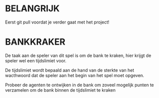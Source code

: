 # BELANGRIJK

Eerst git pull voordat je verder gaat met het project!



# BANKKRAKER

De taak aan de speler van dit spel is om de bank te kraken, hier krijgt de speler wel een tijdslimiet voor.

De tijdslimiet wordt bepaald aan de hand van de sterkte van het wacthwoord dat de speler aan het begin van het spel moet opgeven.

Probeer de agenten te ontwijken in de bank om zoveel mogelijk punten te verzamelen om de bank binnen de tijdslimiet te kraken


